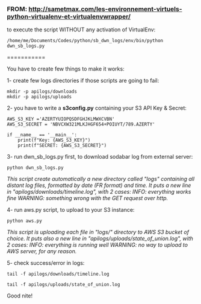 ### FROM: http://sametmax.com/les-environnement-virtuels-python-virtualenv-et-virtualenvwrapper/

to execute the script WITHOUT any activation of VirtualEnv:

```
/home/me/Documents/Codes/python/sb_dwn_logs/env/bin/python dwn_sb_logs.py
```

===========

You have to create few things to make it works:

1- create few logs directories if those scripts are going to fail:

```
mkdir -p apilogs/downloads
mkdir -p apilogs/uploads
```

2- you have to write a **s3config.py** containing your S3 API Key & Secret:

```
AWS_S3_KEY ='AZERTYUIOPQSDFGHJKLMWXCVBN'
AWS_S3_SECRET = 'NBVCXW321MLKJHGF654+POIUYT/789.AZERTY'

if __name__ == '__main__':
    print(f"Key: {AWS_S3_KEY}")
    print(f"SECRET: {AWS_S3_SECRET}")
```

3- run dwn_sb_logs.py first, to download sodabar log from external server:

```
python dwn_sb_logs.py
```

*This script create automatically a new directory called "logs" containing all
distant log files, formatted by date (FR format) and time.
It puts a new line in "apilogs/downloads/timeline.log", with 2 cases:
INFO: everything works fine
WARNING: something wrong with the GET request over http.*

4- run aws.py script, to upload to your S3 instance:
```
python aws.py
```

*This script is uploading each file in "logs/" directory to AWS S3 bucket of
choice.
It puts also a new line in "apilogs/uploads/state_of_union.log", with 2 cases:
INFO: everything is running well
WARNING: no way to upload to AWS server, for any reason.*

5- check success/error in logs:
```
tail -f apilogs/downloads/timeline.log

tail -f apilogs/uploads/state_of_union.log
```

Good nite!
